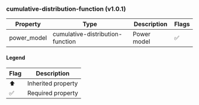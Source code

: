 ### cumulative-distribution-function (v1.0.1)

| Property | Type | Description | Flags |
|---|---|---|---|
| power_model | cumulative-distribution-function | Power model | ✅ |


#### Legend

| Flag | Description |
| --- | --- |
| ⬆️ | Inherited property |
| ✅ | Required property |

